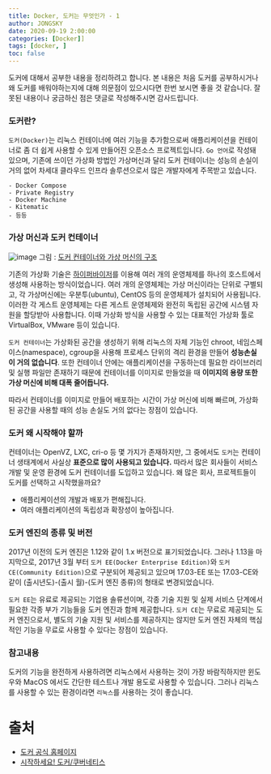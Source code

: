 ```yaml
---
title: Docker, 도커는 무엇인가 - 1
author: JONGSKY
date: 2020-09-19 2:00:00
categories: [Docker]]
tags: [docker, ]
toc: false
---
```


도커에 대해서 공부한 내용을 정리하려고 합니다. 본 내용은 처음 도커를 공부하시거나 왜 도커를 배워야하는지에 대해 의문점이 있으시다면 한번 보시면 좋을 것 같습니다. 잘못된 내용이나 궁금하신 점은 댓글로 작성해주시면 감사드립니다.

### 도커란?

```도커(Docker)```는 리눅스 컨테이너에 여러 기능을 추가함으로써 애플리케이션을 컨테이너로 좀 더 쉽게 사용할 수 있게 만들어진 오픈소스 프로젝트입니다. ```Go 언어```로 작성돼 있으며, 기존에 쓰이던 가상화 방법인 가상머신과 달리 도커 컨테이너는 성능의 손실이 거의 없어 차세대 클라우드 인프라 솔루션으로서 많은 개발자에게 주목받고 있습니다.

    - Docker Compose
    - Private Registry
    - Docker Machine
    - Kitematic
    - 등등

### 가상 머신과 도커 컨테이너

![image](https://user-images.githubusercontent.com/40276516/93620412-e666ad00-fa14-11ea-8536-5899135f519d.png)
 그림 : [도커 컨테이너와 가상 머신의 구조](https://www.docker.com/resources/what-container)

기존의 가상화 기술은 [하이퍼바이저](https://www.redhat.com/ko/topics/virtualization/what-is-a-hypervisor)를 이용해 여러 개의 운영체제를 하나의 호스트에서 생성해 사용하는 방식이었습니다. 여러 개의 운영체제는 가상 머신이라는 단위로 구별되고, 각 가상머신에는 우분투(ubuntu), CentOS 등의 운영체제가 설치되어 사용됩니다. 이러한 각 게스트 운영체제는 다른 게스트 운영체제와 완전히 독립된 공간에 시스템 자원을 할당받아 사용합니다. 이때 가상화 방식을 사용할 수 있는 대표적인 가상화 툴로 VirtualBox, VMware 등이 있습니다.

```도커 컨테이너```는 가상화된 공간을 생성하기 위해 리눅스의 자체 기능인 chroot, 네임스페이스(namespace), cgroup을 사용해 프로세스 단위의 격리 환경을 만들어 **성능손실이 거의 없습니다**. 또한 컨테이너 안에는 애플리케이션을 구동하는데 필요한 라이브러리 및 실행 파일만 존재하기 때문에 컨테이너를 이미지로 만들었을 때 **이미지의 용량 또한 가상 머신에 비해 대폭 줄어듭니다.**

따라서 컨테이너를 이미지로 만들어 배포하는 시간이 가상 머신에 비해 빠르며, 가상화된 공간을 사용할 때의 성능 손실도 거의 없다는 장점이 있습니다.

### 도커 왜 시작해야 할까

컨테이너는 OpenVZ, LXC, cri-o 등 몇 가지가 존재하지만, 그 중에서도 ```도커```는 컨테이너 생태계에서 사실상 **표준으로 많이 사용되고 있습니다.** 따라서 많은 회사들이 서비스 개발 및 운영 환경에 도커 컨테이너를 도입하고 있습니다. 왜 많은 회사, 프로젝트들이 도커를 선택하고 시작했을까요?

- 애플리케이션의 개발과 배포가 편해집니다.
- 여러 애플리케이션의 독립성과 확장성이 높아집니다.

### 도커 엔진의 종류 및 버전

2017년 이전의 도커 엔진은 1.12와 같이 1.x 버전으로 표기되었습니다. 그러나 1.13을 마지막으로, 2017년 3월 부터 ```도커 EE(Docker Enterprise Edition)```와 ```도커 CE(Community Edition)```으로 구분되어 제공되고 있으며 17.03-EE 또는 17.03-CE와 같이 (출시년도)-(출시 월)-(도커 엔진 종류)의 형태로 변경되었습니다.

```도커 EE```는 유료로 제공되는 기업용 솔류션이며, 각종 기술 지원 및 실제 서비스 단계에서 필요한 각종 부가 기능들을 도커 엔진과 함께 제공합니다. ```도커 CE```는 무료로 제공되는 도커 엔진으로서, 별도의 기술 지원 및 서비스를 제공하지는 않지만 도커 엔진 자체의 핵심적인 기능을 무료로 사용할 수 있다는 장점이 있습니다.

### 참고내용

도커의 기능을 완전하게 사용하려면 리눅스에서 사용하는 것이 가장 바람직하지만 윈도우와 MacOS 에서도 간단한 테스트나 개발 용도로 사용할 수 있습니다. 그러나 리눅스를 사용할 수 있는 환경이라면 ```리눅스```를 사용하는 것이 좋습니다.

# 출처

- [도커 공식 홈페이지](https://www.docker.com/)
- [시작하세요! 도커/쿠버네티스](https://wikibook.co.kr/docker-kube/)